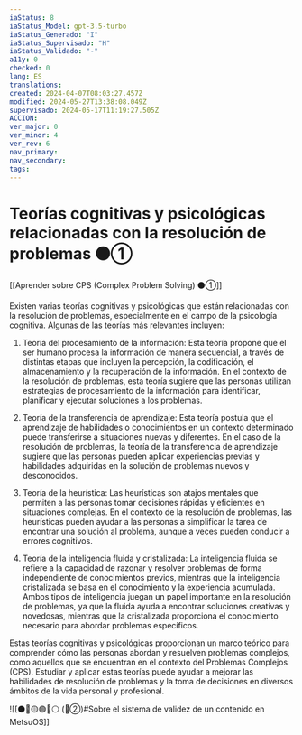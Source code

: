 ```yaml
---
iaStatus: 8
iaStatus_Model: gpt-3.5-turbo
iaStatus_Generado: "I"
iaStatus_Supervisado: "H"
iaStatus_Validado: "-"
a11y: 0
checked: 0
lang: ES
translations: 
created: 2024-04-07T08:03:27.457Z
modified: 2024-05-27T13:38:08.049Z
supervisado: 2024-05-17T11:19:27.505Z
ACCION: 
ver_major: 0
ver_minor: 4
ver_rev: 6
nav_primary: 
nav_secondary: 
tags:
---
```

# Teorías cognitivas y psicológicas relacionadas con la resolución de problemas ⚫①

[[Aprender sobre CPS (Complex Problem Solving) ⚫①]]

Existen varias teorías cognitivas y psicológicas que están relacionadas con la resolución de problemas, especialmente en el campo de la psicología cognitiva. Algunas de las teorías más relevantes incluyen:

1. Teoría del procesamiento de la información: Esta teoría propone que el ser humano procesa la información de manera secuencial, a través de distintas etapas que incluyen la percepción, la codificación, el almacenamiento y la recuperación de la información. En el contexto de la resolución de problemas, esta teoría sugiere que las personas utilizan estrategias de procesamiento de la información para identificar, planificar y ejecutar soluciones a los problemas.

2. Teoría de la transferencia de aprendizaje: Esta teoría postula que el aprendizaje de habilidades o conocimientos en un contexto determinado puede transferirse a situaciones nuevas y diferentes. En el caso de la resolución de problemas, la teoría de la transferencia de aprendizaje sugiere que las personas pueden aplicar experiencias previas y habilidades adquiridas en la solución de problemas nuevos y desconocidos.

3. Teoría de la heurística: Las heurísticas son atajos mentales que permiten a las personas tomar decisiones rápidas y eficientes en situaciones complejas. En el contexto de la resolución de problemas, las heurísticas pueden ayudar a las personas a simplificar la tarea de encontrar una solución al problema, aunque a veces pueden conducir a errores cognitivos.

4. Teoría de la inteligencia fluida y cristalizada: La inteligencia fluida se refiere a la capacidad de razonar y resolver problemas de forma independiente de conocimientos previos, mientras que la inteligencia cristalizada se basa en el conocimiento y la experiencia acumulada. Ambos tipos de inteligencia juegan un papel importante en la resolución de problemas, ya que la fluida ayuda a encontrar soluciones creativas y novedosas, mientras que la cristalizada proporciona el conocimiento necesario para abordar problemas específicos.

Estas teorías cognitivas y psicológicas proporcionan un marco teórico para comprender cómo las personas abordan y resuelven problemas complejos, como aquellos que se encuentran en el contexto del Problemas Complejos (CPS). Estudiar y aplicar estas teorías puede ayudar a mejorar las habilidades de resolución de problemas y la toma de decisiones en diversos ámbitos de la vida personal y profesional.

![[⚫🔴🟡🟢🔵⚪ (🔴②)#Sobre el sistema de validez de un contenido en MetsuOS]]
